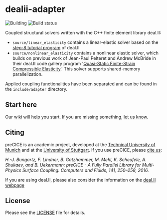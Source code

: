 # dealii-adapter
![Building](https://github.com/precice/dealii-adapter/workflows/Building/badge.svg)
<a style="text-decoration: none" href="https://travis-ci.org/precice/dealii-adapter" target="_blank">
    <img src="https://travis-ci.org/precice/dealii-adapter.svg?branch=master" alt="Build status">
</a>

Coupled structural solvers written with the C++ finite element library deal.II:

- `source/linear_elasticity` contains a linear-elastic solver based on the [step-8 tutorial program](https://www.dealii.org/developer/doxygen/deal.II/step_8.html) of deal.II
- `source/nonlinear_elasticity` contains a nonlinear elastic solver, which builds on previous work of Jean-Paul Pelteret and Andrew McBride in their deal.II code gallery program '[Quasi-Static Finite-Strain Compressible Elasticity](https://www.dealii.org/developer/doxygen/deal.II/code_gallery_Quasi_static_Finite_strain_Compressible_Elasticity.html).' This solver supports shared-memory parallelization.

Applied coupling functionalities have been separated and can be found in the `include/adapter` directory.

## Start here
Our [wiki](https://www.precice.org/adapter-dealii-overview.html) will help you start. If you are missing something, [let us know](https://www.precice.org/resources/#contact).

## Citing
preCICE is an academic project, developed at the [Technical University of Munich](https://www5.in.tum.de/wiki/index.php/Home) and at the [University of Stuttgart](https://www.ipvs.uni-stuttgart.de/). If you use preCICE, please [cite us](https://www.precice.org/publications/):

*H.-J. Bungartz, F. Lindner, B. Gatzhammer, M. Mehl, K. Scheufele, A. Shukaev, and B. Uekermann: preCICE - A Fully Parallel Library for Multi-Physics Surface Coupling. Computers and Fluids, 141, 250–258, 2016.*

If you are using deal.II, please also consider the information on the [deal.II webpage](https://www.dealii.org/publications.html)

## License

Please see the [LICENSE](https://github.com/precice/dealii-adapter/blob/master/LICENSE) file for details.
